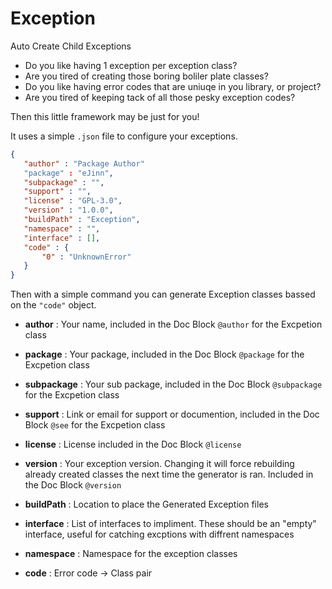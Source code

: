# Exception
Auto Create Child Exceptions 

 - Do you like having 1 exception per exception class? 
 - Are you tired of creating those boring boliler plate classes?
 - Do you like having error codes that are uniuqe in you library, or project?
 - Are you tired of keeping tack of all those pesky exception codes?
 
 Then this little framework may be just for you!
 
 It uses a simple `.json` file to configure your exceptions. 
 
 ```json
{
    "author" : "Package Author"
    "package" : "eJinn",
    "subpackage" : "",
    "support" : "",
    "license" : "GPL-3.0",
    "version" : "1.0.0",
    "buildPath" : "Exception",
    "namespace" : "",
    "interface" : [],
    "code" : {
        "0" : "UnknownError"
    }
}
```

 Then with a simple command you can generate Exception classes bassed on the `"code"` object.

 - **author**  : Your name, included in the Doc Block `@author` for the Excpetion class
 
 - **package** : Your package, included in the Doc Block `@package` for the Excpetion class

 - **subpackage** : Your sub package, included in the Doc Block `@subpackage` for the Excpetion class

 - **support** : Link or email for support or documention, included in the Doc Block `@see` for the Excpetion class
 
 - **license** : License included in the Doc Block `@license`

 - **version** : Your exception version.  Changing it will force rebuilding already created classes the next time the generator is ran. Included in the Doc Block `@version`
 
 - **buildPath** : Location to place the Generated Exception files
 
 - **interface** : List of interfaces to impliment. These should be an "empty" interface, useful for catching excptions with diffrent namespaces
 
 - **namespace** : Namespace for the exception classes
 
 - **code** :  Error code -> Class pair